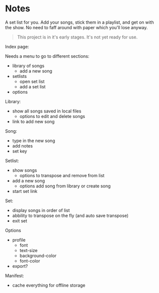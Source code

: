# Notes

A set list for you. Add your songs, stick them in a playlist, and get on with the show.
No need to faff around with paper which you'll lose anyway.

> This project is in it's early stages. It's not yet ready for use.



Index page:

Needs a menu to go to different sections:
  - library of songs
    - add a new song
  - setlists
    - open set list
    - add a set list
  - options

Library:
  - show all songs saved in local files
    - options to edit and delete songs
  - link to add new song

Song:
  - type in the new song
  - add notes
  - set key

Setlist:
  - show songs
    - options to transpose and remove from list
  - add a new song
    - options add song from library or create song
  - start set link

Set:
  - display songs in order of list
  - abbility to transpose on the fly (and auto save transpose)
  - exit set

Options
  - profile
    - font
    - text-size
    - background-color
    - font-color
  - export?

Manifest:
  - cache everything for offline storage
